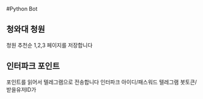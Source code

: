 #Python Bot

## 청와대 청원 
청원 추천순 1,2,3 페이지를 저장합니다

## 인터파크 포인트
포인트를 읽어서 텔레그램으로 전송합니다
인터파크 아이디/패스워드
텔레그램 봇토큰/받을유저ID가 
